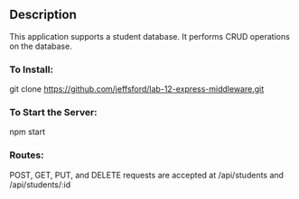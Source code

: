 ## **Description**

This application supports a student database. It performs CRUD operations on the database.

### To Install:

git clone https://github.com/jeffsford/lab-12-express-middleware.git


### To Start the Server:

npm start

### Routes:

POST, GET, PUT, and DELETE requests are accepted at /api/students and /api/students/:id
